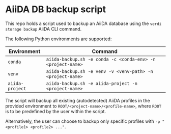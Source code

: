 # AiiDA DB backup script

This repo holds a script used to backup an AiiDA database using the `verdi storage backup` AiiDA CLI command.

The following Python environments are supported:

| Environment     | Command                                                     |
|-----------------|-------------------------------------------------------------|
| `conda`         | `aiida-backup.sh -e conda -c <conda-env> -n <project-name>` |
| `venv`          | `aiida-backup.sh -e venv -v <venv-path> -n <project-name>`  |
| `aiida-project` | `aiida-backup.sh -e aiida-project -n <project-name>`        |

The script will backup all existing (autodetected) AiiDA profiles in the provided environment to `ROOT/<project-name>/<profile-name>`, where `ROOT` is to be predefined by the user within the script.

Alternatively, the user can choose to backup only specific profiles with `-p "<profile1> <profile2> ..."`.
